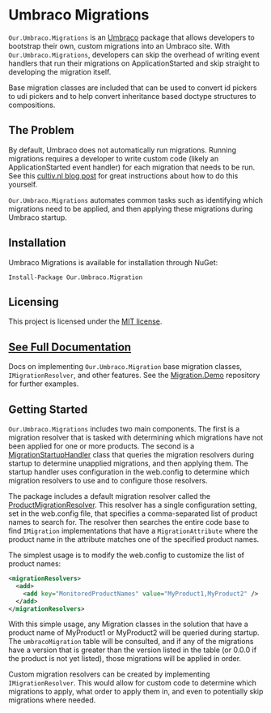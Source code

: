 # Umbraco Migrations

`Our.Umbraco.Migrations` is an [Umbraco](http://umbraco.com/) package that allows developers to bootstrap their own, custom migrations into an Umbraco site. With `Our.Umbraco.Migrations`, developers can skip the overhead of writing event handlers that run their migrations on ApplicationStarted and skip straight to developing the migration itself.

Base migration classes are included that can be used to convert id pickers to udi pickers and to help convert inheritance based doctype structures to compositions.

## The Problem
By default, Umbraco does not automatically run migrations. Running migrations requires a developer to write custom code (likely an ApplicationStarted event handler) for each migration that needs to be run. See this [cultiv.nl blog post](https://cultiv.nl/blog/using-umbraco-migrations-to-deploy-changes/) for great instructions about how to do this yourself.

`Our.Umbraco.Migrations` automates common tasks such as identifying which migrations need to be applied, and then applying these migrations during Umbraco startup.

## Installation

Umbraco Migrations is available for installation through NuGet:

`Install-Package Our.Umbraco.Migration`

## Licensing

This project is licensed under the [MIT license](https://opensource.org/licenses/MIT).

## [See Full Documentation](https://bitbucket.org/proworks/our.umbraco.migration/src/master/Documentation)
Docs on implementing `Our.Umbraco.Migration` base migration classes, `IMigrationResolver`, and other features.
See the [Migration.Demo](https://bitbucket.org/proworks/migration.demo) repository for further examples.

## Getting Started

`Our.Umbraco.Migrations` includes two main components. The first is a migration resolver that is tasked with determining which migrations have not been applied for one or more products.  The second is a [MigrationStartupHandler](https://bitbucket.org/proworks/our.umbraco.migration/src/Our.Umbraco.Migration/Our.Umbraco.Migration/MigrationStartupHandler.cs) class that queries the migration resolvers during startup to determine unapplied migrations, and then applying them.  The startup handler uses configuration in the web.config to determine which migration resolvers to use and to configure those resolvers.

The package includes a default migration resolver called the [ProductMigrationResolver](https://bitbucket.org/proworks/our.umbraco.migration/src/Our.Umbraco.Migration/Our.Umbraco.Migration/ProductMigrationResolver.cs).  This resolver has a single configuration setting, set in the web.config file, that specifies a comma-separated list of product names to search for.  The resolver then searches the entire code base to find `IMigration` implementations that have a `MigrationAttribute` where the product name in the attribute matches one of the specified product names.

The simplest usage is to modify the web.config to customize the list of product names:
```xml
<migrationResolvers>
  <add>
    <add key="MonitoredProductNames" value="MyProduct1,MyProduct2" />
  </add>
</migrationResolvers>
```

With this simple usage, any Migration classes in the solution that have a product name of MyProduct1 or MyProduct2 will be queried during startup.  The `umbracoMigration` table will be consulted, and if any of the migrations have a version that is greater than the version listed in the table (or 0.0.0 if the product is not yet listed), those migrations will be applied in order.

Custom migration resolvers can be created by implementing `IMigrationResolver`. This would allow for custom code to determine which migrations to apply, what order to apply them in, and even to potentially skip migrations where needed.

